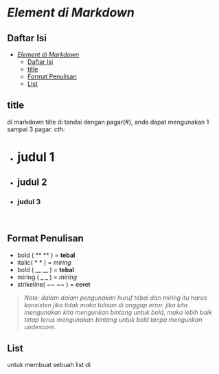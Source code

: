 *Element di Markdown*
=

## Daftar Isi

- [*Element di Markdown*](#element-di-markdown)
  - [Daftar Isi](#daftar-isi)
  - [title](#title)
  - [Format Penulisan](#format-penulisan)
  - [List](#list)

## title

di markdown title di tandai dengan pagar(#), anda dapat mengunakan 1 sampai 3 pagar.
*cth:*
- # judul 1

- ## judul 2

- ### judul 3

<br>

## Format Penulisan

- bold ( \*\* \*\* ) = **tebal**
- italic( \* \* ) = *miring*
- bold ( \_\_ \_\_ ) = **tebal**
- miring ( \_ \_ ) = *miring*
- strikeline( \~~ \~~ ) = ~~coret~~

> *Note: dalam dalam pengunakan huruf tebal dan miring itu harus konsisten jika tidak maka tulisan di anggap error.*
> *jika kita mengunakan kita mengunkan bintang untuk bold, maka lebih baik tetap terus mengunakan bintang untuk bold tanpa mengunkan undescore.*

## List

untuk membuat sebuah list di
